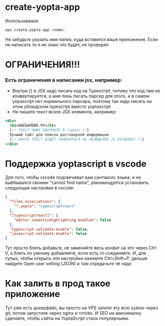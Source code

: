 # create-yopta-app

Использование:

```bash
npx create-yopta-app <name>
```

Не забудьте указать имя папки, куда вставится ваше приложение. Если не написать то я не знаю что будет, не проверял

# ОГРАНИЧЕНИЯ!!!

### Есть ограничения в написании jsx, например:

- Внутри {} в JSX надо писать код на Typescript, потому что код там не конвертируется, а мне лень писать парсер для этого, и в самом yopascript нет нормального парсера, поэтому так надо писать на этом ублюдском typescript вместо yoptascript
- Не пишите текст возле JSX элемента, например:

```jsx
<div>
  <h1>НАЕБАЛОВО.РУ</h1>
  {/* ТЕКСТ НИЖЕ ОБЕРНИТЕ В <span> */}
  Лучший сайт для поиска достоверной информации
  {/* ИНАЧЕ ТЕКСТ БУДЕТ ЗАМЕНЯТЬСЯ НА УБЛЮДСКИЕ JS KEYWORDS */}
</div>
```

# Поддержка yoptascript в vscode

Для того, чтобы vscode подсвечивал вам синтаксис языка, и не выёбывался своими "cannot find name", рекомендуется установить следующие настройки в vscode:

```json
{
  "files.associations": {
    "*.yopta": "typescriptreact"
  },
  "[typescriptreact]": {
    "editor.semanticHighlighting.enabled": false
  },
  "typescript.validate.enable": false,
  "javascript.validate.enable": false
}
```


Тут просто блять добавьте, не заменяйте весь конфиг на это через Ctrl V, а блять по умному добавляйте, если есть то соединяйте. И, для тупых, чтобы открыть эти настройки нажмите Ctrl+Shift+P, дальше найдите Open user setting (JSON) и там отредачьте чё надо


# Как залить в прод такое приложение

Тут уже есть докерфайл, вы просто на VPS залите эту всю хуйню через git, потом запустите через nginx и готово. И SEO на максималку сделайте, чтобы сайты на YoptaScript стали популярными.